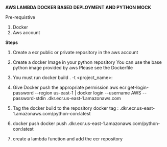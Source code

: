 **AWS LAMBDA DOCKER BASED DEPLOYMENT AND PYTHON MOCK**

Pre-requistive 
1) Docker 
2) Aws account 

**Steps**
1) Create a ecr public or private repository in the aws account 
2) Create a docker Image in your python repository
    You can use the base python image provided by aws
    Please see the Dockerfile
   
3) You must run docker build . -t <project_name>:<version>

4) Give Docker push the appropriate permission 
   aws ecr get-login-password --region us-east-1 | docker login --username AWS --password-stdin <accnumber>.dkr.ecr.us-east-1.amazonaws.com
   
5) Tag the docker build to the repository 
    docker tag <project-name>:<version> <acc-number>.dkr.ecr.us-east-1.amazonaws.com/python-con:latest
   
6) docker push 
    docker push <acc-number>.dkr.ecr.us-east-1.amazonaws.com/python-con:latest
   
7) create a lambda function and add the ecr repository
